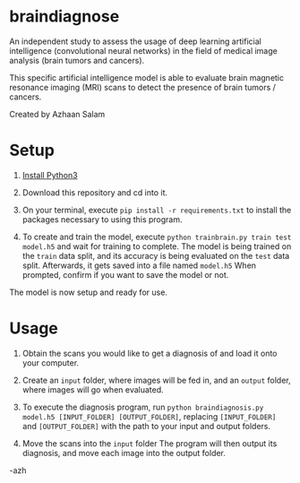 # braindiagnose
An independent study to assess the usage of deep learning artificial intelligence (convolutional neural networks) in the field of medical image analysis (brain tumors and cancers). 

This specific artificial intelligence model is able to evaluate brain magnetic resonance imaging (MRI) scans to detect the presence of brain tumors / cancers.

Created by Azhaan Salam
# Setup
1. [Install Python3](https://realpython.com/installing-python/)

2. Download this repository and cd into it.

3. On your terminal, execute `pip install -r requirements.txt` to install the packages necessary to using this program.

4. To create and train the model, execute `python trainbrain.py train test model.h5` and wait for training to complete.
    The model is being trained on the `train` data split, and its accuracy is being evaluated on the `test` data split. Afterwards, it gets saved into a file named `model.h5`
    When prompted, confirm if you want to save the model or not.

The model is now setup and ready for use.
# Usage

1. Obtain the scans you would like to get a diagnosis of and load it onto your computer.

2. Create an `input` folder, where images will be fed in, and an `output` folder, where images will go when evaluated.

3. To execute the diagnosis program, run `python braindiagnosis.py model.h5 [INPUT_FOLDER] [OUTPUT_FOLDER]`, replacing `[INPUT_FOLDER]` and `[OUTPUT_FOLDER]` with the path to your input and output folders.

4. Move the scans into the `input` folder
The program will then output its diagnosis, and move each image into the output folder.



-azh
